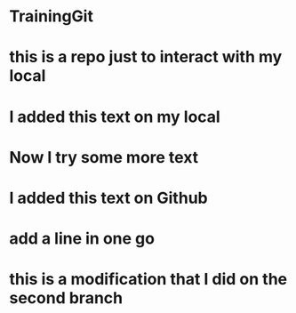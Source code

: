 # TrainingGit

# this is a repo just to interact with my local

# I added this text on my local

# Now I try some more text

# I added this text on Github

# add a line in one go

# this is a modification that I did on the second branch
